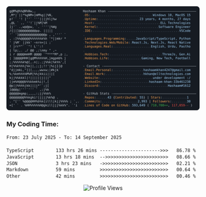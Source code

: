 <a href="https://github.com/HashaamKhan19/HashaamKhan19">
  <picture>
    <source media="(prefers-color-scheme: dark)" srcset="https://raw.githubusercontent.com/HashaamKhan19/HashaamKhan19/main/dark_mode.svg">
    <img alt="Hashaam Khan's GitHub Profile README" src="https://raw.githubusercontent.com/HashaamKhan19/HashaamKhan19/main/dark_mode.svg">
  </picture>
</a>

<h3>My Coding Time:</h1>
<!--START_SECTION:waka-->

```txt
From: 23 July 2025 - To: 14 September 2025

TypeScript        133 hrs 26 mins ---------------------->>>   86.78 %
JavaScript        13 hrs 18 mins  -->>>>>>>>>>>>>>>>>>>>>>>   08.66 %
JSON              3 hrs 23 mins   ->>>>>>>>>>>>>>>>>>>>>>>>   02.21 %
Markdown          59 mins         >>>>>>>>>>>>>>>>>>>>>>>>>   00.64 %
Other             42 mins         >>>>>>>>>>>>>>>>>>>>>>>>>   00.46 %
```

<!--END_SECTION:waka-->

<p align="center">
  <img src="https://komarev.com/ghpvc/?username=HashaamKhan19&color=grey&style=for-the-badge&abbreviated=true" alt="Profile Views"/>
</p>

